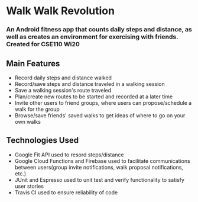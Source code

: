 # Walk Walk Revolution
### An Android fitness app that counts daily steps and distance, as well as creates an environment for exercising with friends. Created for CSE110 Wi20

## Main Features
- Record daily steps and distance walked
- Record/save steps and distance traveled in a walking session
- Save a walking session's route traveled
- Plan/create new routes to be started and recorded at a later time
- Invite other users to friend groups, where users can propose/schedule a walk for the group
- Browse/save friends' saved walks to get ideas of where to go on your own walks

## Technologies Used
- Google Fit API used to resord steps/distance
- Google Cloud Functions and Firebase used to facilitate communications between users(group invite notifications, walk proposal notifications, etc.)
- JUnit and Espresso used to unit test and verify functionality to satisfy user stories
- Travis CI used to ensure reliability of code


